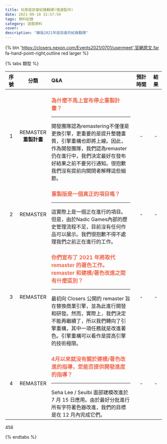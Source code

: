 ```yaml
---
title: 玩家座談會紀錄翻譯(慢速製作)
date: 2021-09-10 15:57:59
tags: 資料紀錄
category: 遊戲資料
cover: 
description: "韓版2021年座談會的紀錄翻譯"
---
```


{% btn 'https://closers.nexon.com/Events2021/0701/usermeet',官網原文,far fa-hand-point-right,outline red larger %}

<style>
    div.question {
        color: #ef674d;
        font-size: 17px;
        font-weight: bold;
        margin-top: 20px;
    }
    table th:nth-of-type(1){
        width: 8%;
    }
    table th:nth-of-type(2){
        width: 10%;
    }
    table th:nth-of-type(3){
        width: 62%;
    }
    table th:nth-of-type(4){
        width: 12%;
    }
    table th:nth-of-type(5){
        width: 8%;
    }
</style>

{% tabs 類型 %}

<!-- tab 座談會現場建議-->

|序號|分類|Q&A|預計時間|結果|
|:-:|:-:|:-|:-:|:-:|
|1|REMASTER<br>**重製計畫**|<div class="question">為什麼不馬上宣布停止重製計畫？</div><hr></hr>開發團隊認為remastering不僅僅是更換引擎，更重要的是提升整體畫質，引擎重構也即將上線。因此，作為開發團隊，我們認為remaster仍在進行中，我們決定最好在發布好結果之前不要另行通知。很抱歉我們沒有提前向關閉者解釋這些細節。|-|-|
|2|REMASTER|<div class="question">重製版是一個真正的項目嗎？</div><hr></hr>這實際上是一個正在進行的項目。但是，由於Nadic Games內部的歷史管理流程不足，目前沒有任何作品可以展示。我們很抱歉不得不處理我們之前正在進行的工作。|-|-|
|3|REMASTER|<div class="question">你們宣布了 2021 年將取代 remaster 的著色工作。 remaster 和建模/著色改進之間有什麼區別？</div><hr></hr>最初向 Closers 公開的 remaster 旨在替換商業引擎，並為此進行開發和研發。然而，實際上，我們決定不能再繼續了，所以我們轉向了引擎重構，其中一項任務就是改進著色。引擎重構可以看作是提高引擎的技術極限。|-|-|
|4|REMASTER|<div class="question">4月以來就沒有關於建模/著色改進的指導，您能否提供開發進度的指導？</div><hr></hr>Seha Lee / Seulbi 面部建模改進於 7 月 15 日應用。由於最好分批進行所有字符著色器改進，我們的目標是在 12 月內完成它們。|-|-|

<!-- endtab -->

<!-- tab 補充建議-->

456

<!-- endtab -->

{% endtabs %}

